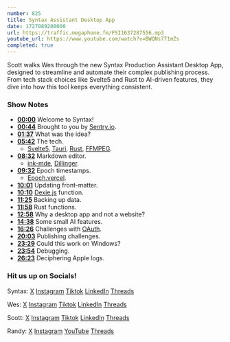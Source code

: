 ```yaml
---
number: 825
title: Syntax Assistant Desktop App
date: 1727089200000
url: https://traffic.megaphone.fm/FSI1637287556.mp3
youtube_url: https://www.youtube.com/watch?v=BWQNs771mZs
completed: true
---
```


Scott walks Wes through the new Syntax Production Assistant Desktop App, designed to streamline and automate their complex publishing process. From tech stack choices like Svelte5 and Rust to AI-driven features, they dive into how this tool keeps everything consistent.

### Show Notes

* **[00:00](#t=00:00)** Welcome to Syntax!
* **[00:44](#t=00:44)** Brought to you by [Sentry.io](https://sentry.io/syntax).
* **[01:37](#t=01:37)** What was the idea?
* **[05:42](#t=05:42)** The tech.
    * [Svelte5](https://svelte.dev/blog/svelte-5-release-candidate), [Tauri](https://tauri.app/), [Rust](https://www.rust-lang.org/), [FFMPEG](https://www.ffmpeg.org/). 
* **[08:32](#t=08:32)** Markdown editor.
    * [ink-mde](https://github.com/davidmyersdev/ink-mde), [Dillinger](https://dillinger.io/).
* **[09:32](#t=09:32)** Epoch timestamps.
    * [Epoch.vercel](https://epoch.vercel.app/).
* **[10:01](#t=10:01)** Updating front-matter.
* **[10:10](#t=10:10)** [Dexie.js](https://dexie.org/) function.
* **[11:25](#t=11:25)** Backing up data.
* **[11:58](#t=11:58)** Rust functions.
* **[12:58](#t=12:58)** Why a desktop app and not a website?
* **[14:38](#t=14:38)** Some small AI features.
* **[16:26](#t=16:26)** Challenges with [OAuth](https://oauth.net/2/).
* **[20:03](#t=20:03)** Publishing challenges.
* **[23:29](#t=23:29)** Could this work on Windows?
* **[23:54](#t=23:54)** Debugging.
* **[26:23](#t=26:23)** Deciphering Apple logs.

### Hit us up on Socials!

Syntax: [X](https://twitter.com/syntaxfm) [Instagram](https://www.instagram.com/syntax_fm/) [Tiktok](https://www.tiktok.com/@syntaxfm) [LinkedIn](https://www.linkedin.com/company/96077407/admin/feed/posts/) [Threads](https://www.threads.net/@syntax_fm)

Wes: [X](https://twitter.com/wesbos) [Instagram](https://www.instagram.com/wesbos/) [Tiktok](https://www.tiktok.com/@wesbos) [LinkedIn](https://www.linkedin.com/in/wesbos/) [Threads](https://www.threads.net/@wesbos)

Scott: [X](https://twitter.com/stolinski) [Instagram](https://www.instagram.com/stolinski/) [Tiktok](https://www.tiktok.com/@stolinski) [LinkedIn](https://www.linkedin.com/in/stolinski/) [Threads](https://www.threads.net/@stolinski)

Randy: [X](https://twitter.com/randyrektor) [Instagram](https://www.instagram.com/randyrektor/) [YouTube](https://www.youtube.com/@randyrektor) [Threads](https://www.threads.net/@randyrektor)
